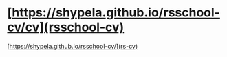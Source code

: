# [https://shypela.github.io/rsschool-cv/cv](rsschool-cv)
[https://shypela.github.io/rsschool-cv/](rs-cv)
